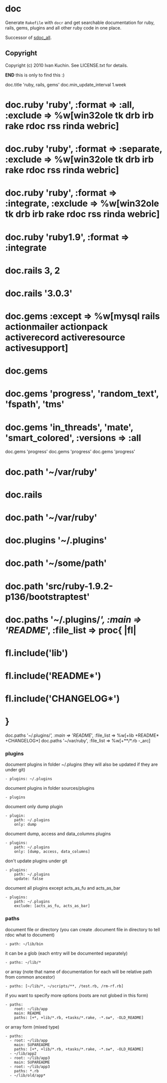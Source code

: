 # doc

Generate `Rakefile` with `docr` and get searchable documentation for ruby, rails, gems, plugins and all other ruby code in one place.

Successor of [sdoc_all](https://github.com/toy/sdoc_all).

## Copyright

Copyright (c) 2010 Ivan Kuchin. See LICENSE.txt for details.

__END__ this is only to find this :)

doc.title 'ruby, rails, gems'
doc.min_update_interval 1.week

# doc.ruby 'ruby', :format => :all, :exclude => %w[win32ole tk drb irb rake rdoc rss rinda webric]
# doc.ruby 'ruby', :format => :separate, :exclude => %w[win32ole tk drb irb rake rdoc rss rinda webric]
# doc.ruby 'ruby', :format => :integrate, :exclude => %w[win32ole tk drb irb rake rdoc rss rinda webric]
# doc.ruby 'ruby1.9', :format => :integrate
#
# doc.rails 3, 2
# doc.rails '3.0.3'

# doc.gems :except => %w[mysql rails actionmailer actionpack activerecord activeresource activesupport]
# doc.gems
# doc.gems 'progress', 'random_text', 'fspath', 'tms'
# doc.gems 'in_threads', 'mate', 'smart_colored', :versions => :all
doc.gems 'progress'
doc.gems 'progress'
doc.gems 'progress'

# doc.path '~/var/ruby'

#
# doc.rails
#
# doc.path '~/var/ruby'

# doc.plugins '~/.plugins'
# doc.path '~/some/path'
#
# doc.path 'src/ruby-1.9.2-p136/bootstraptest'
# doc.paths '~/.plugins/*', :main => 'README*', :file_list => proc{ |fl|
#   fl.include('lib')
#   fl.include('README*')
#   fl.include('CHANGELOG*')
# }
doc.paths '~/.plugins/*', :main => 'README*', :file_list => %w[+lib +README* +CHANGELOG*]
doc.paths '~/var/ruby', :file_list => %w[+**/*.rb -_arc]







<!-- # sdoc-all
Command line tool to get documentation for ruby, rails, gems, plugins and other ruby code in one place

## Getting Started

    sudo gem install voloko-sdoc sdoc_all
    sdoc-all <place for your documentation>; cd <place for your documentation>
    <your favorite editor> config.yml
    rake run

## config.yml

### example

    - - -
    min_update_interval: 1 hour
    sdoc:
    - ruby: 1.8.7
    - rails
    - gems:
        exclude:
        - mysql
        - rails
        - actionmailer
        - actionpack
        - activerecord
        - activeresource
        - activesupport
    - plugins: ~/.plugins
    - path: ~/some/path

### options

time to skip updates (for now ruby and plugins are updated)
days, hours, minutes, seconds accepted

    min_update_interval: 1 hour

title of resulting page

    title: "full reference"

list of things you want to document
carefully watch indent - 4 spaces for options

    sdoc: -->

<!-- ### ruby

ruby 1.8.6 source will be downloaded for you from ftp.ruby-lang.org and placed in folder sources

    - ruby: 1.8.6

to auto detect ruby version pass `ruby binary` instead of version (this binary will be asked to execute `print "#{RUBY_VERSION}-p#{RUBY_PATCHLEVEL}"`)

    - ruby: `ruby`
or

    - ruby: `/usr/bin/ruby`

or

    - ruby: `/usr/bin/env ruby`

…

if you don't want updates use this

    - ruby:
        version: 1.8.6
        update: false

also as ruby has no index page, you can create folder with index.html in it (also there can be stylesheets, images or whatever you want but they should be linked relatively; I choose http://www.zenspider.com/Languages/Ruby/QuickRef.html :) ) and put path to it in config like

    - ruby:
        version: 1.8.6
        index: ruby_quick_ref

to build stdlib documentation for every group not fully present in ruby documentation (based on http://stdlib-doc.rubyforge.org)

    - ruby:
        version: 1.8.6
        stdlib: true

to integrate stdlib to main ruby documentation use

    - ruby:
        version: 1.8.6
        stdlib: integrate -->

<!-- ### rails

choose rails version

    - rails: 2.3.2

latest installed version will be used

    - rails -->

<!-- ### gems

document all gems

    - gems

document nokogiri and hpricot gems

    - gems: [nokogiri, hpricot]

document nokogiri gem (gem is just an alias to gems)

    - gem: nokogiri

document all installed versions of nokogiri and hpricot gems (not latest)

    - gems:
        only: [nokogiri, hpricot]
        versions: all

document all gems except mysql and gems related to rails

    - gems:
        exclude:
        - mysql
        - rails
        - actionmailer
        - actionpack
        - activerecord
        - activeresource
        - activesupport -->

### plugins

document plugins in folder ~/.plugins (they will also be updated if they are under git)

    - plugins: ~/.plugins

document plugins in folder sources/plugins

    - plugins

document only dump plugin

    - plugin:
        path: ~/.plugins
        only: dump

document dump, access and data_columns plugins

    - plugins:
        path: ~/.plugins
        only: [dump, access, data_columns]

don't update plugins under git

    - plugins:
        path: ~/.plugins
        update: false

document all plugins except acts_as_fu and acts_as_bar

    - plugins:
        path: ~/.plugins
        exclude: [acts_as_fu, acts_as_bar]

### paths

document file or directory (you can create .document file in directory to tell rdoc what to document)

    - path: ~/lib/bin

it can be a glob (each entry will be documented separately)

    - paths: ~/lib/*

or array (note that name of documentation for each will be relative path from common ancestor)

    - paths: [~/lib/*, ~/scripts/**, /test.rb, /rm-rf.rb]

if you want to specify more options (roots are not globed in this form)

    - paths:
        root: ~/lib/app
        main: README
        paths: [+*, +lib/*.rb, +tasks/*.rake, -*.sw*, -OLD_README]

or array form (mixed type)

    - paths:
      - root: ~/lib/app
        main: SUPAREADME
        paths: [+*, +lib/*.rb, +tasks/*.rake, -*.sw*, -OLD_README]
      - ~/lib/app2
      - root: ~/lib/app3
        main: SUPAREADME
      - root: ~/lib/app3
        paths: *.rb
      - ~/lib/old/app*

<!-- ## Copyright

Copyright (c) 2010 Ivan Kuchin. See LICENSE.txt for details. -->
